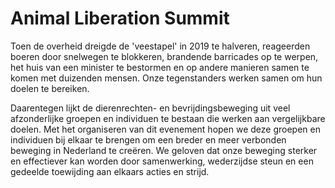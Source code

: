 # Animal Liberation Summit

Toen de overheid dreigde de 'veestapel' in 2019 te halveren, reageerden boeren door snelwegen te blokkeren, brandende barricades op te werpen, het huis van een minister te bestormen en op andere manieren samen te komen met duizenden mensen. Onze tegenstanders werken samen om hun doelen te bereiken.

Daarentegen lijkt de dierenrechten- en bevrijdingsbeweging uit veel afzonderlijke groepen en individuen te bestaan die werken aan vergelijkbare doelen. Met het organiseren van dit evenement hopen we deze groepen en individuen bij elkaar te brengen om een breder en meer verbonden beweging in Nederland te creëren. We geloven dat onze beweging sterker en effectiever kan worden door samenwerking, wederzijdse steun en een gedeelde toewijding aan elkaars acties en strijd.
